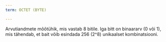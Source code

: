 ```yaml
---
term: OCTET (BYTE)

---
```

Arvutiandmete mõõtühik, mis vastab 8 bitile. Iga bitt on binaararv (0 või 1), mis tähendab, et bait võib esindada 256 (2^8) unikaalset kombinatsiooni.